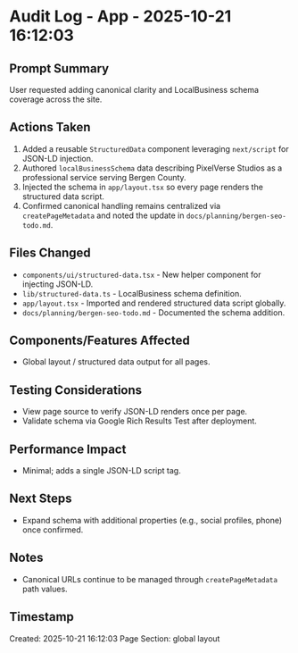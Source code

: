 # Audit Log - App - 2025-10-21 16:12:03

## Prompt Summary

User requested adding canonical clarity and LocalBusiness schema coverage across the site.

## Actions Taken

1. Added a reusable `StructuredData` component leveraging `next/script` for JSON-LD injection.
2. Authored `localBusinessSchema` data describing PixelVerse Studios as a professional service serving Bergen County.
3. Injected the schema in `app/layout.tsx` so every page renders the structured data script.
4. Confirmed canonical handling remains centralized via `createPageMetadata` and noted the update in `docs/planning/bergen-seo-todo.md`.

## Files Changed

- `components/ui/structured-data.tsx` - New helper component for injecting JSON-LD.
- `lib/structured-data.ts` - LocalBusiness schema definition.
- `app/layout.tsx` - Imported and rendered structured data script globally.
- `docs/planning/bergen-seo-todo.md` - Documented the schema addition.

## Components/Features Affected

- Global layout / structured data output for all pages.

## Testing Considerations

- View page source to verify JSON-LD renders once per page.
- Validate schema via Google Rich Results Test after deployment.

## Performance Impact

- Minimal; adds a single JSON-LD script tag.

## Next Steps

- Expand schema with additional properties (e.g., social profiles, phone) once confirmed.

## Notes

- Canonical URLs continue to be managed through `createPageMetadata` path values.

## Timestamp

Created: 2025-10-21 16:12:03
Page Section: global layout
